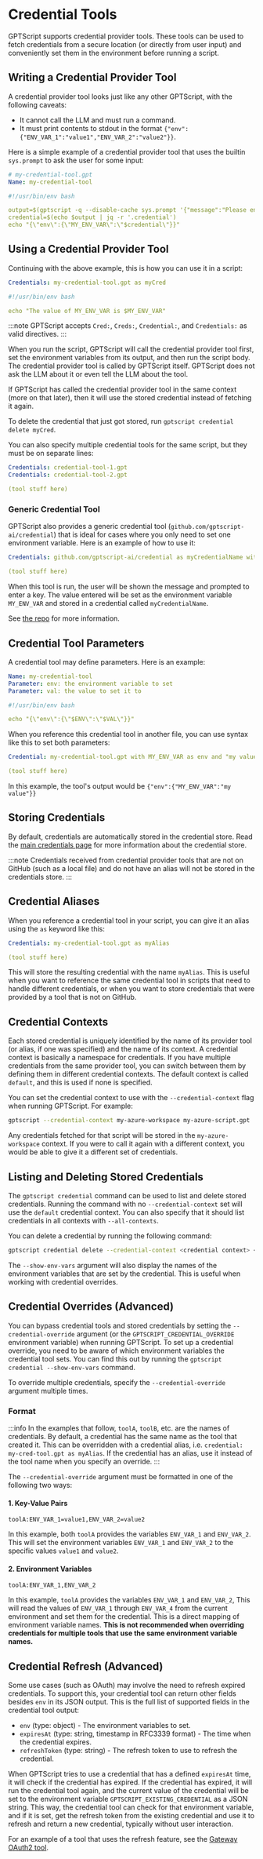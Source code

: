 # Credential Tools

GPTScript supports credential provider tools. These tools can be used to fetch credentials from a secure location (or
directly from user input) and conveniently set them in the environment before running a script.

## Writing a Credential Provider Tool

A credential provider tool looks just like any other GPTScript, with the following caveats:
- It cannot call the LLM and must run a command.
- It must print contents to stdout in the format `{"env":{"ENV_VAR_1":"value1","ENV_VAR_2":"value2"}}`.

Here is a simple example of a credential provider tool that uses the builtin `sys.prompt` to ask the user for some input:

```yaml
# my-credential-tool.gpt
Name: my-credential-tool

#!/usr/bin/env bash

output=$(gptscript -q --disable-cache sys.prompt '{"message":"Please enter your fake credential.","fields":"credential","sensitive":"true"}')
credential=$(echo $output | jq -r '.credential')
echo "{\"env\":{\"MY_ENV_VAR\":\"$credential\"}}"
```

## Using a Credential Provider Tool

Continuing with the above example, this is how you can use it in a script:

```yaml
Credentials: my-credential-tool.gpt as myCred

#!/usr/bin/env bash

echo "The value of MY_ENV_VAR is $MY_ENV_VAR"
```

:::note
GPTScript accepts `Cred:`, `Creds:`, `Credential:`, and `Credentials:` as valid directives.
:::

When you run the script, GPTScript will call the credential provider tool first, set the environment variables from its
output, and then run the script body. The credential provider tool is called by GPTScript itself. GPTScript does not ask the
LLM about it or even tell the LLM about the tool.

If GPTScript has called the credential provider tool in the same context (more on that later), then it will use the stored
credential instead of fetching it again.

To delete the credential that just got stored, run `gptscript credential delete myCred`.

You can also specify multiple credential tools for the same script, but they must be on separate lines:

```yaml
Credentials: credential-tool-1.gpt
Credentials: credential-tool-2.gpt

(tool stuff here)
```

### Generic Credential Tool

GPTScript also provides a generic credential tool (`github.com/gptscript-ai/credential`) that is ideal for cases
where you only need to set one environment variable. Here is an example of how to use it:

```yaml
Credentials: github.com/gptscript-ai/credential as myCredentialName with MY_ENV_VAR as env and "this message will be displayed to the user" as message and key as field

(tool stuff here)
```

When this tool is run, the user will be shown the message and prompted to enter a key. The value entered will be set as
the environment variable `MY_ENV_VAR` and stored in a credential called `myCredentialName`.

See [the repo](https://github.com/gptscript-ai/credential) for more information.

## Credential Tool Parameters

A credential tool may define parameters. Here is an example:

```yaml
Name: my-credential-tool
Parameter: env: the environment variable to set
Parameter: val: the value to set it to

#!/usr/bin/env bash

echo "{\"env\":{\"$ENV\":\"$VAL\"}}"
```

When you reference this credential tool in another file, you can use syntax like this to set both parameters:

```yaml
Credential: my-credential-tool.gpt with MY_ENV_VAR as env and "my value" as val

(tool stuff here)
```

In this example, the tool's output would be `{"env":{"MY_ENV_VAR":"my value"}}`

## Storing Credentials

By default, credentials are automatically stored in the credential store. Read the [main credentials page](../06-credentials.md)
for more information about the credential store.

:::note
Credentials received from credential provider tools that are not on GitHub (such as a local file) and do not have an alias
will not be stored in the credentials store.
:::

## Credential Aliases

When you reference a credential tool in your script, you can give it an alias using the `as` keyword like this:

```yaml
Credentials: my-credential-tool.gpt as myAlias

(tool stuff here)
```

This will store the resulting credential with the name `myAlias`.
This is useful when you want to reference the same credential tool in scripts that need to handle different credentials,
or when you want to store credentials that were provided by a tool that is not on GitHub.

## Credential Contexts

Each stored credential is uniquely identified by the name of its provider tool (or alias, if one was specified) and the name of its context.
A credential context is basically a namespace for credentials. If you have multiple credentials from the same provider tool,
you can switch between them by defining them in different credential contexts. The default context is called `default`,
and this is used if none is specified.

You can set the credential context to use with the `--credential-context` flag when running GPTScript. For example:

```bash
gptscript --credential-context my-azure-workspace my-azure-script.gpt
```

Any credentials fetched for that script will be stored in the `my-azure-workspace` context. If you were to call it again
with a different context, you would be able to give it a different set of credentials.

## Listing and Deleting Stored Credentials

The `gptscript credential` command can be used to list and delete stored credentials. Running the command with no
`--credential-context` set will use the `default` credential context. You can also specify that it should list
credentials in all contexts with `--all-contexts`.

You can delete a credential by running the following command:

```bash
gptscript credential delete --credential-context <credential context> <credential name>
```

The `--show-env-vars` argument will also display the names of the environment variables that are set by the credential.
This is useful when working with credential overrides.

## Credential Overrides (Advanced)

You can bypass credential tools and stored credentials by setting the `--credential-override` argument (or the
`GPTSCRIPT_CREDENTIAL_OVERRIDE` environment variable) when running GPTScript. To set up a credential override, you
need to be aware of which environment variables the credential tool sets. You can find this out by running the
`gptscript credential --show-env-vars` command.

To override multiple credentials, specify the `--credential-override` argument multiple times.

### Format

:::info
In the examples that follow, `toolA`, `toolB`, etc. are the names of credentials.
By default, a credential has the same name as the tool that created it.
This can be overridden with a credential alias, i.e. `credential: my-cred-tool.gpt as myAlias`.
If the credential has an alias, use it instead of the tool name when you specify an override.
:::

The `--credential-override` argument must be formatted in one of the following two ways:

#### 1. Key-Value Pairs

`toolA:ENV_VAR_1=value1,ENV_VAR_2=value2`

In this example, both `toolA` provides the variables `ENV_VAR_1` and `ENV_VAR_2`.
This will set the environment variables `ENV_VAR_1` and `ENV_VAR_2` to the specific values `value1` and `value2`.

#### 2. Environment Variables

`toolA:ENV_VAR_1,ENV_VAR_2`

In this example, `toolA` provides the variables `ENV_VAR_1` and `ENV_VAR_2`,
This will read the values of `ENV_VAR_1` through `ENV_VAR_4` from the current environment and set them for the credential.
This is a direct mapping of environment variable names. **This is not recommended when overriding credentials for
multiple tools that use the same environment variable names.**

## Credential Refresh (Advanced)

Some use cases (such as OAuth) may involve the need to refresh expired credentials.
To support this, your credential tool can return other fields besides `env` in its JSON output.
This is the full list of supported fields in the credential tool output:

- `env` (type: object) - The environment variables to set.
- `expiresAt` (type: string, timestamp in RFC3339 format) - The time when the credential expires.
- `refreshToken` (type: string) - The refresh token to use to refresh the credential.

When GPTScript tries to use a credential that has a defined `expiresAt` time, it will check if the credential has expired.
If the credential has expired, it will run the credential tool again, and the current value of the credential will be
set to the environment variable `GPTSCRIPT_EXISTING_CREDENTIAL` as a JSON string. This way, the credential tool can check for
that environment variable, and if it is set, get the refresh token from the existing credential and use it to refresh and return a new credential,
typically without user interaction.

For an example of a tool that uses the refresh feature, see the [Gateway OAuth2 tool](https://github.com/gptscript-ai/gateway-oauth2).
